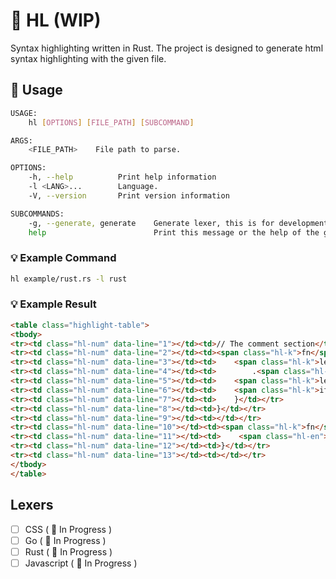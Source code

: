 # 🌴 HL (WIP)
Syntax highlighting written in Rust. The project is designed to generate html syntax highlighting with the given file.

## 🚀 Usage
```bash
USAGE:
    hl [OPTIONS] [FILE_PATH] [SUBCOMMAND]

ARGS:
    <FILE_PATH>    File path to parse.

OPTIONS:
    -h, --help          Print help information
    -l <LANG>...        Language.
    -V, --version       Print version information

SUBCOMMANDS:
    -g, --generate, generate    Generate lexer, this is for development only.
    help                        Print this message or the help of the given subcommand(s)

```

### 💡 Example Command
```bash
hl example/rust.rs -l rust
```

### 💡 Example Result
```html
<table class="highlight-table">
<tbody>
<tr><td class="hl-num" data-line="1"></td><td>// The comment section</td></tr>
<tr><td class="hl-num" data-line="2"></td><td><span class="hl-k">fn</span> <span class="hl-en">main</span>() {</td></tr>
<tr><td class="hl-num" data-line="3"></td><td>    <span class="hl-k">let</span> matches = App::<span class="hl-en">new</span>(<span class="hl-c">"hl"</span>)</td></tr>
<tr><td class="hl-num" data-line="4"></td><td>        .<span class="hl-en">version</span>(<span class="hl-c">"0.1.0"</span>);</td></tr>
<tr><td class="hl-num" data-line="5"></td><td>    <span class="hl-k">let</span> ada = <span class="hl-c">5</span>;</td></tr>
<tr><td class="hl-num" data-line="6"></td><td>    <span class="hl-k">if</span> <span class="hl-c">true</span> {</td></tr>
<tr><td class="hl-num" data-line="7"></td><td>    }</td></tr>
<tr><td class="hl-num" data-line="8"></td><td>}</td></tr>
<tr><td class="hl-num" data-line="9"></td><td></td></tr>
<tr><td class="hl-num" data-line="10"></td><td><span class="hl-k">fn</span> <span class="hl-en">process</span>(a: &<span class="hl-k">str</span>, b: <span class="hl-k">char</span>) {</td></tr>
<tr><td class="hl-num" data-line="11"></td><td>    <span class="hl-en">println!</span>(a, b);</td></tr>
<tr><td class="hl-num" data-line="12"></td><td>}</td></tr>
<tr><td class="hl-num" data-line="13"></td><td></td></tr>
</tbody>
</table>
```

## Lexers
- [ ] CSS ( 🚧 In Progress )
- [ ] Go ( 🚧 In Progress )
- [ ] Rust ( 🚧 In Progress )
- [ ] Javascript ( 🚧 In Progress )
